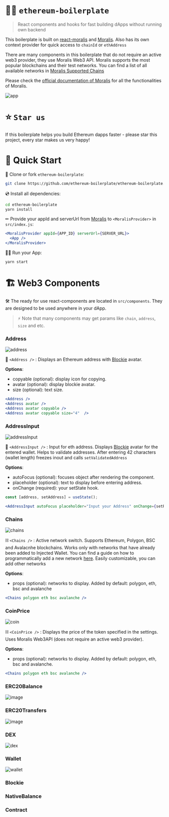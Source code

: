 # 👷‍♂️ `ethereum-boilerplate`

> React components and hooks for fast building dApps without running own backend

This boilerplate is built on [react-moralis](https://github.com/MoralisWeb3/react-moralis) and [Moralis](https://moralis.io/). Also has its own context provider for quick access to `chainId` or `ethAddress`

There are many components in this boilerplate that do not require an active web3 provider, they use Moralis Web3 API. Moralis supports the most popular blockchains and their test networks. You can find a list of all available networks in [Moralis Supported Chains](https://docs.moralis.io/moralis-server/web3-sdk/intro#supported-chains)

Please check the [official documentation of Moralis](https://docs.moralis.io/#user) for all the functionalities of Moralis.

![app](https://user-images.githubusercontent.com/78314301/138844151-c4c5a329-5328-4468-88b2-a96cedc6c0a9.gif)

# ⭐️ `Star us`
If this boilerplate helps you build Ethereum dapps faster - please star this project, every star makes us very happy!

# 🚀 Quick Start

📄 Clone or fork `ethereum-boilerplate`:
```sh
git clone https://github.com/ethereum-boilerplate/ethereum-boilerplate.git
```
💿 Install all dependencies:
```sh
cd ethereum-boilerplate
yarn install 
```
✏ Provide your appId and serverUrl from [Moralis](https://moralis.io/) to `<MoralisProvider>` in `src/index.js`:
```jsx
<MoralisProvider appId={APP_ID} serverUrl={SERVER_URL}>
  <App />
</MoralisProvider>
```
🚴‍♂️ Run your App:
```sh
yarn start
```

# 🏗 Web3 Components

🛠 The ready for use react-components are located in `src/components`. They are designed to be used anywhere in your dApp. 

> ⚡ Note that many components may get params like `chain`, `address`, `size` and etc.

### Address

![address](https://user-images.githubusercontent.com/78314301/138753150-aefb426c-9481-4f41-91a3-d4e4fd424b8f.gif)

📨 `<Address />` : Displays an Ethereum address with [Blockie](https://www.npmjs.com/package/react-blockies) avatar. 


**Options**:
- copyable (optional): display icon for copying. 
- avatar (optional): display blockie avatar. 
- size (optional): text size.

```jsx
<Address />
<Address avatar />
<Address avatar copyable />
<Address avatar copyable size="4"  />
```

### AddressInput

![addressInput](https://user-images.githubusercontent.com/78314301/138753917-53007fa1-b053-4723-8c18-aec9ecfe5479.gif)


📒 `<AddressInput />` : Input for eth address. Displays [Blockie](https://www.npmjs.com/package/react-blockies) avatar for the entered wallet. Helps to validate addresses. After entering 42 characters (wallet length) freezes inout and calls `setValidatedAddress`

**Options**:
- autoFocus (optional): focuses object after rendering the component. 
- placeholder (optional): text to display before entering address.
- onChange (required): your setState hook.

```jsx
const [address, setAddress] = useState();

<AddressInput autoFocus placeholder="Input your Address" onChange={setReceiver} />
```

### Chains

![chains](https://user-images.githubusercontent.com/78314301/138758299-79bee590-5541-4723-b033-b8ee9b6ba693.gif)

⛓ `<Chains />` : Active network switch. Supports Ethereum, Polygon, BSC and Avalacnhe blockchains. Works only with networks that have already been added to Injected Wallet. You can find a guide on how to programmatically add a new network [here](https://docs.moralis.io/moralis-server/web3/web3#addnetwork). Easily customizable, you can add other networks

**Options**:
- props (optional): networks to display. Added by default: polygon, eth, bsc and avalanche

```jsx
<Chains polygon eth bsc avalanche />
```

### CoinPrice

![coin](https://user-images.githubusercontent.com/78314301/138758957-b685a719-64a7-4e54-b103-7331f50d63ce.gif)

⛓ `<CoinPrice />` : Displays the price of the token specified in the settings. Uses Moralis Web3API (does not require an active web3 provider).

**Options**:
- props (optional): networks to display. Added by default: polygon, eth, bsc and avalanche. 

```jsx
<Chains polygon eth bsc avalanche />
```

### ERC20Balance

![image](https://user-images.githubusercontent.com/78314301/138759637-2ff0feb9-9b6e-4bb6-8c2a-4ccf79123f48.png)

### ERC20Transfers

![image](https://user-images.githubusercontent.com/78314301/138760390-ba7eca53-5ed0-421d-84fd-c7f5909d79b4.png)

### DEX 

![dex](https://user-images.githubusercontent.com/78314301/138762869-322becb8-69df-426b-9364-549b3ca89ff9.gif)

### Wallet

![wallet](https://user-images.githubusercontent.com/78314301/138764170-e5ad1c58-0130-43f7-9b8b-b3e04135f84e.gif)

### Blockie 

### NativeBalance

### Contract
